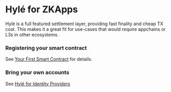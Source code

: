 # Hylé for ZKApps

Hylé is a full featured settlement layer, providing fast finality and cheap TX cost. This makes it a great fit for use-cases that would require appchains or L3s in other ecosystems.

<!--TODO: schema of the different actors in a ZK game ecosystem.-->

### Registering your smart contract

See [Your First Smart Contract](../developers/getting-started/your-first-smart-contract.md) for details.

### Bring your own accounts

See [Hylé for Identity Providers](for-identity-providers.md)
